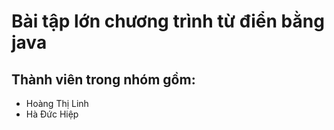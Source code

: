 # Bài tập lớn chương trình từ điển bằng java

## Thành viên trong nhóm gồm:
- Hoàng Thị Linh
- Hà Đức Hiệp

